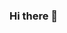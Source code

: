 ### Hi there 👋

<!--



💡 &nbsp;I like to explore new technologies and develop software solutions.\
🎓 &nbsp;I'm was a software engineer graduate.\
🔭 I'm currently working on ronix website
👨🏻‍💻 I’m currently learning machine learning
🌱 &nbsp;I'm Interested in building web apps and heavily interested in any form of iot & machine learning.\
✍️ &nbsp;In my free time, I pursue Martial Arts and Hiking and video games.\
✉️ &nbsp;You can shoot me an email at mina.qolizadeh@hotmail.com! I'll try to respond as soon as I can.\
📄 &nbsp;Please have a look at my [LinkedIn](https://www.linkedin.com/in/mina-qolizadeh-94a935117/) for more details about me.

<img alt="Night Coding" src="https://raw.githubusercontent.com/AVS1508/AVS1508/master/assets/Night-Coding.gif" align="right"/>

### 🛠 &nbsp;Tech Stack

![HTML5](https://img.shields.io/badge/-HTML5-05122A?style=flat&logo=HTML5)&nbsp;
![CSS](https://img.shields.io/badge/-CSS-05122A?style=flat&logo=CSS3&logoColor=1572B6)&nbsp;
![Sass](https://img.shields.io/badge/-Sass-05122A?style=flat&logo=Sass)&nbsp;
![ts](https://badgen.net/badge/-/TypeScript?icon=typescript&label&labelColor=blue&color=555555)
![JavaScript](https://img.shields.io/badge/-JavaScript-05122A?style=flat&logo=javascript)&nbsp;
![React](https://img.shields.io/badge/-React-05122A?style=flat&logo=react)&nbsp;
![Nextjs](https://img.shields.io/badge/-Nextjs-05122A?style=flat&logo=Nestjs)&nbsp;
![Docker](https://img.shields.io/badge/-Docker-05122A?style=flat&logo=Docker)&nbsp;
![Git](https://img.shields.io/badge/-Git-05122A?style=flat&logo=git)&nbsp;
![GitHub](https://img.shields.io/badge/-GitHub-05122A?style=flat&logo=github)&nbsp;
![Visual Studio Code](https://img.shields.io/badge/-Visual%20Studio%20Code-05122A?style=flat&logo=visual-studio-code&logoColor=007ACC)&nbsp;
![Python](https://img.shields.io/badge/-Python-05122A?style=flat&logo=react)&nbsp;

### ⚙️ &nbsp;GitHub Analytics

<p align="center">
<a href="https://github.com/minayekta">
  <img height="180em" src="https://github-readme-stats-eight-theta.vercel.app/api?username=minayekta&show_icons=true&theme=algolia&include_all_commits=true&count_private=true"/>
  <img height="180em" src="https://github-readme-stats-eight-theta.vercel.app/api/top-langs/?username=minayekta&layout=compact&langs_count=8&theme=algolia]"/>
</a>
</p>

<!-- ### 🤝🏻 &nbsp;Connect with Me

